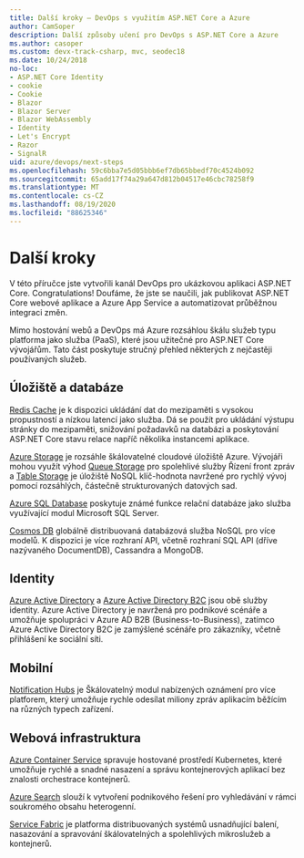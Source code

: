 ```yaml
---
title: Další kroky – DevOps s využitím ASP.NET Core a Azure
author: CamSoper
description: Další způsoby učení pro DevOps s ASP.NET Core a Azure
ms.author: casoper
ms.custom: devx-track-csharp, mvc, seodec18
ms.date: 10/24/2018
no-loc:
- ASP.NET Core Identity
- cookie
- Cookie
- Blazor
- Blazor Server
- Blazor WebAssembly
- Identity
- Let's Encrypt
- Razor
- SignalR
uid: azure/devops/next-steps
ms.openlocfilehash: 59c6bba7e5d05bbb6ef7db65bbedf70c4524b092
ms.sourcegitcommit: 65add17f74a29a647d812b04517e46cbc78258f9
ms.translationtype: MT
ms.contentlocale: cs-CZ
ms.lasthandoff: 08/19/2020
ms.locfileid: "88625346"
---
```

# <a name="next-steps"></a>Další kroky

V této příručce jste vytvořili kanál DevOps pro ukázkovou aplikaci ASP.NET Core. Congratulations! Doufáme, že jste se naučili, jak publikovat ASP.NET Core webové aplikace a Azure App Service a automatizovat průběžnou integraci změn.

Mimo hostování webů a DevOps má Azure rozsáhlou škálu služeb typu platforma jako služba (PaaS), které jsou užitečné pro ASP.NET Core vývojářům. Tato část poskytuje stručný přehled některých z nejčastěji používaných služeb.

## <a name="storage-and-databases"></a>Úložiště a databáze

[Redis Cache](/azure/redis-cache/) je k dispozici ukládání dat do mezipaměti s vysokou propustností a nízkou latencí jako služba. Dá se použít pro ukládání výstupu stránky do mezipaměti, snižování požadavků na databázi a poskytování ASP.NET Core stavu relace napříč několika instancemi aplikace.

[Azure Storage](/azure/storage/) je rozsáhle škálovatelné cloudové úložiště Azure. Vývojáři mohou využít výhod [Queue Storage](/azure/storage/queues/storage-queues-introduction) pro spolehlivé služby Řízení front zpráv a [Table Storage](/azure/storage/tables/table-storage-overview) je úložiště NoSQL klíč-hodnota navržené pro rychlý vývoj pomocí rozsáhlých, částečně strukturovaných datových sad.

[Azure SQL Database](/azure/sql-database/) poskytuje známé funkce relační databáze jako služba využívající modul Microsoft SQL Server.

[Cosmos DB](/azure/cosmos-db/) globálně distribuovaná databázová služba NoSQL pro více modelů. K dispozici je více rozhraní API, včetně rozhraní SQL API (dříve nazývaného DocumentDB), Cassandra a MongoDB.

## Identity

[Azure Active Directory](/azure/active-directory/) a [Azure Active Directory B2C](/azure/active-directory-b2c/) jsou obě služby identity. Azure Active Directory je navržená pro podnikové scénáře a umožňuje spolupráci v Azure AD B2B (Business-to-Business), zatímco Azure Active Directory B2C je zamýšlené scénáře pro zákazníky, včetně přihlášení ke sociální síti.

## <a name="mobile"></a>Mobilní

[Notification Hubs](/azure/notification-hubs/) je Škálovatelný modul nabízených oznámení pro více platforem, který umožňuje rychle odesílat miliony zpráv aplikacím běžícím na různých typech zařízení.

## <a name="web-infrastructure"></a>Webová infrastruktura

[Azure Container Service](/azure/aks/) spravuje hostované prostředí Kubernetes, které umožňuje rychlé a snadné nasazení a správu kontejnerových aplikací bez znalosti orchestrace kontejnerů.

[Azure Search](/azure/search/) slouží k vytvoření podnikového řešení pro vyhledávání v rámci soukromého obsahu heterogenní.

[Service Fabric](/azure/service-fabric/) je platforma distribuovaných systémů usnadňující balení, nasazování a spravování škálovatelných a spolehlivých mikroslužeb a kontejnerů.

